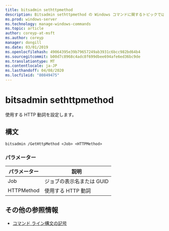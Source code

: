 ```yaml
---
title: bitsadmin sethttpmethod
description: Bitsadmin sethttpmethod の Windows コマンドに関するトピックでは、使用する HTTP 動詞を設定しています。
ms.prod: windows-server
ms.technology: manage-windows-commands
ms.topic: article
author: coreyp-at-msft
ms.author: coreyp
manager: dongill
ms.date: 03/01/2019
ms.openlocfilehash: 49064395e39b79657249ab3931c6bcc982bd64b4
ms.sourcegitcommit: b00d7c8968c4adc8f699dbee694afe6ed36bc9de
ms.translationtype: MT
ms.contentlocale: ja-JP
ms.lasthandoff: 04/08/2020
ms.locfileid: "80849475"
---
```

# <a name="bitsadmin-sethttpmethod"></a>bitsadmin sethttpmethod

使用する HTTP 動詞を設定します。

## <a name="syntax"></a>構文

```
bitsadmin /GetHttpMethod <Job> <HTTPMethod>
```

### <a name="parameters"></a>パラメーター

|パラメーター|説明|
|---------|-----------|
|Job|ジョブの表示名または GUID|
|HTTPMethod|使用する HTTP 動詞|

## <a name="additional-references"></a>その他の参照情報

- [コマンド ライン構文の記号](command-line-syntax-key.md)